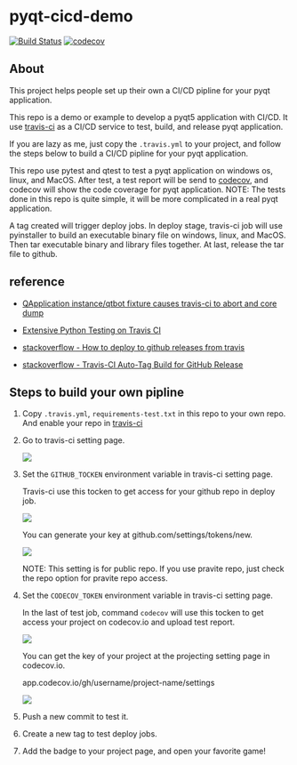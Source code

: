 # pyqt-cicd-demo

[![Build Status](https://travis-ci.com/mickey9910326/pyqt-cicd-demo.svg?branch=master)](https://travis-ci.com/mickey9910326/pyqt-cicd-demo)
[![codecov](https://codecov.io/gh/mickey9910326/pyqt-cicd-demo/branch/master/graph/badge.svg)](https://codecov.io/gh/mickey9910326/pyqt-cicd-demo)

## About

This project helps people set up their own a CI/CD pipline for your pyqt application.

This repo is a demo or example to develop a pyqt5 application with CI/CD. It use [travis-ci](https://travis-ci.com/) as a CI/CD service to test, build, and release pyqt application.

If you are lazy as me, just copy the `.travis.yml` to your project, and follow the steps below to build a CI/CD pipline for your pyqt application.

This repo use pytest and qtest to test a pyqt application on windows os, linux, and MacOS. After test, a  test report will be send to [codecov](codecov.io), and codecov will show the code coverage for pyqt application. NOTE: The tests done in this repo is quite simple, it will be more complicated in a real pyqt application.

A tag created will trigger deploy jobs. In deploy stage, travis-ci job will use pyinstaller to build an executable binary file on windows, linux, and MacOS. Then tar executable binary and library files together. At last, release the tar file to github.

## reference

- [QApplication instance/qtbot fixture causes travis-ci to abort and core dump
](https://stackoverflow.com/questions/56281631/qapplication-instance-qtbot-fixture-causes-travis-ci-to-abort-and-core-dump)

- [Extensive Python Testing on Travis CI](https://blog.travis-ci.com/2019-08-07-extensive-python-testing-on-travis-ci)

- [stackoverflow - How to deploy to github releases from travis](https://stackoverflow.com/questions/49119790/how-to-deploy-to-github-releases-from-travis)

- [stackoverflow - Travis-CI Auto-Tag Build for GitHub Release](https://stackoverflow.com/questions/28217556/travis-ci-auto-tag-build-for-github-release)

## Steps to build your own pipline

1. Copy `.travis.yml`, `requirements-test.txt` in this repo to your own repo. And enable your repo in [travis-ci](travis-ci.com)

2. Go to travis-ci setting page.

    ![](https://i.imgur.com/CYg56TD.png)

3. Set the `GITHUB_TOCKEN` environment variable in travis-ci setting page.

    Travis-ci use this tocken to get access for your github repo in deploy job.

    ![](https://i.imgur.com/TkPUdKO.png)

    You can generate your key at github.com/settings/tokens/new.

    ![](https://i.imgur.com/WmDRjdN.png)

    NOTE: This setting is for public repo. If you use pravite repo, just check the repo option for  pravite repo access.

4. Set the `CODECOV_TOKEN` environment variable in travis-ci setting page.

    In the last of test job, command `codecov` will use this tocken to get access your project on codecov.io and upload test report.

    ![](https://i.imgur.com/abdsrma.png)

    You can get the key of your project at the projecting setting page in codecov.io.

    app.codecov.io/gh/username/project-name/settings

    ![](https://i.imgur.com/m7DajdV.png)

5. Push a new commit to test it.

6. Create a new tag to test deploy jobs.

7. Add the badge to your project page, and open your favorite game!
